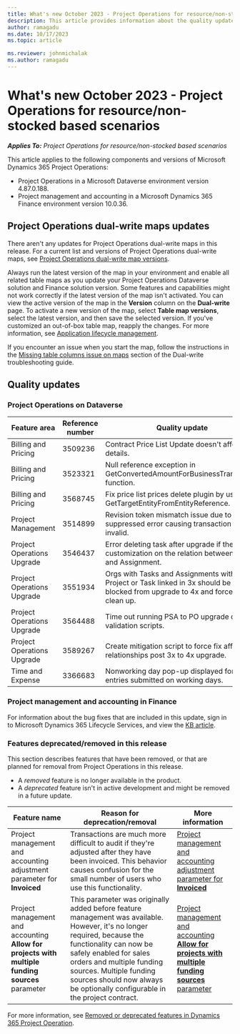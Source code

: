 ```yaml
---
title: What's new October 2023 - Project Operations for resource/non-stocked based scenarios
description: This article provides information about the quality updates that are available in the October 2023 release of Microsoft Dynamics 365 Project Operations for resource/non-stocked based scenarios.
author: ramagadu
ms.date: 10/17/2023
ms.topic: article

ms.reviewer: johnmichalak 
ms.author: ramagadu
---
```


# What's new October 2023 - Project Operations for resource/non-stocked based scenarios

_**Applies To:** Project Operations for resource/non-stocked based scenarios_

This article applies to the following components and versions of Microsoft Dynamics 365 Project Operations:

- Project Operations in a Microsoft Dataverse environment version 4.87.0.188.
- Project management and accounting in a Microsoft Dynamics 365 Finance environment version 10.0.36.

## Project Operations dual-write maps updates

There aren't any updates for Project Operations dual-write maps in this release. For a current list and versions of Project Operations dual-write maps, see [Project Operations dual-write map versions](../environment/resource-dual-write-maps.md).

Always run the latest version of the map in your environment and enable all related table maps as you update your Project Operations Dataverse solution and Finance solution version. Some features and capabilities might not work correctly if the latest version of the map isn't activated. You can view the active version of the map in the **Version** column on the **Dual-write** page. To activate a new version of the map, select **Table map versions**, select the latest version, and then save the selected version. If you've customized an out-of-box table map, reapply the changes. For more information, see [Application lifecycle management](/dynamics365/fin-ops-core/dev-itpro/data-entities/dual-write/app-lifecycle-management).

If you encounter an issue when you start the map, follow the instructions in the [Missing table columns issue on maps](/dynamics365/fin-ops-core/dev-itpro/data-entities/dual-write/dual-write-troubleshooting-finops-upgrades#missing-table-columns-issue-on-maps) section of the Dual-write troubleshooting guide.

## Quality updates

### Project Operations on Dataverse

| Feature area | Reference number | Quality update |
| --- | --- | --- |
|Billing and Pricing|3509236|Contract Price List Update doesn't affect line details.|
|Billing and Pricing|3523321|Null reference exception in GetConvertedAmountForBusinessTransaction function.|
|Billing and Pricing|3568745|Fix price list prices delete plugin by using GetTargetEntityFromEntityReference.|
|Project Management|3514899|Revision token mismatch issue due to suppressed error causing transaction to be invalid.|
|Project Operations Upgrade|3546437|Error deleting task after upgrade if there's a customization on the relation between Task and Assignment.|
|Project Operations Upgrade|3551934|Orgs with Tasks and Assignments with no Project or Task linked in 3x should be blocked from upgrade to 4x and forced to clean up.|
|Project Operations Upgrade|3564488|Time out running PSA to PO upgrade data validation scripts.|
|Project Operations Upgrade|3589267|Create mitigation script to force fix affected relationships post 3x to 4x upgrade.|
|Time and Expense|3366683|Nonworking day pop-up displayed for time entries submitted on working days.|

### Project management and accounting in Finance

For information about the bug fixes that are included in this update, sign in to Microsoft Dynamics 365 Lifecycle Services, and view the [KB article](https://fix.lcs.dynamics.com/Issue/Details?bugId=831854).

### Features deprecated/removed in this release

This section describes features that have been removed, or that are planned for removal from Project Operations in this release.

- A _removed_ feature is no longer available in the product.
- A _deprecated_ feature isn't in active development and might be removed in a future update. 

| Feature name | Reason for deprecation/removal | More information |
| --- | --- | --- |
|Project management and accounting adjustment parameter for **Invoiced**|Transactions are much more difficult to audit if they're adjusted after they have been invoiced. This behavior causes confusion for the small number of users who use this functionality.|[Project management and accounting adjustment parameter for **Invoiced**](/dynamics365/project-operations/whats-new/removed-depreciated-features-project#project-management-and-accounting-adjustment-parameter-for-invoiced)|
|Project management and accounting **Allow for projects with multiple funding sources** parameter|This parameter was originally added before feature management was available. However, it's no longer required, because the functionality can now be safely enabled for sales orders and multiple funding sources. Multiple funding sources should now always be optionally configurable in the project contract.|[Project management and accounting **Allow for projects with multiple funding sources** parameter](/dynamics365/project-operations/whats-new/removed-depreciated-features-project#project-management-and-accounting-allow-for-projects-with-multiple-funding-sources-parameter)|

For more information, see [Removed or deprecated features in Dynamics 365 Project Operation](/dynamics365/project-operations/whats-new/removed-depreciated-features-project#project-management-and-accounting-use-adjustment-date-as-new-project-date-parameter).
